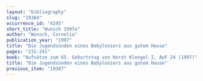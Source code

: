 ```yaml
---
layout: "bibliography"
slug: "19384"
occurrence_id: "4245"
short_title: "Wunsch 1997a"
author: "Wunsch, Cornelia"
publication_year: "1997"
title: "Die Jugendsünden eines Babyloniers aus gutem Hause"
pages: "231-241"
book: "Aufsätze zum 65. Geburtstag von Horst Klengel I, AoF 24 (1997)"
title: "Die Jugendsünden eines Babyloniers aus gutem Hause"
previous_item: "19387"
---
```

